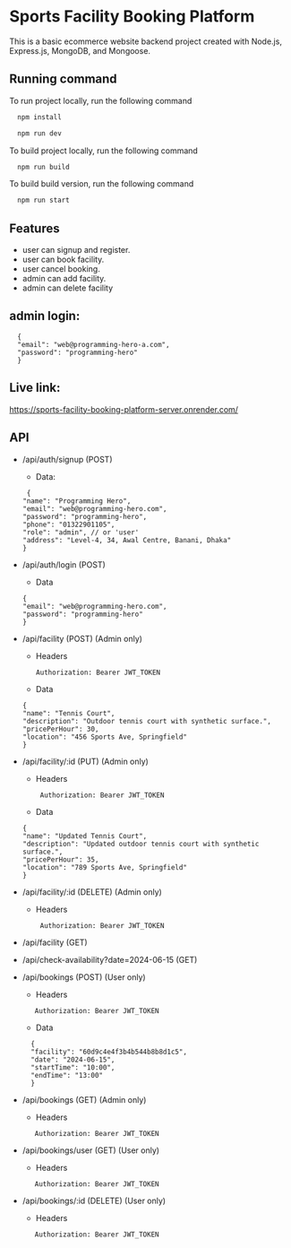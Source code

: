 # Sports Facility Booking Platform
This is a basic ecommerce website backend project created with Node.js, Express.js, MongoDB, and Mongoose.


## Running command

To run project locally, run the following command

```bash
  npm install
```

```bash
  npm run dev
```

To build project locally, run the following command

```bash
  npm run build
```

To build build version, run the following command

```bash
  npm run start
```





## Features

- user can signup and register.
- user can book facility.
- user cancel booking.
- admin can add facility.
- admin can delete facility

## admin login:
```
  {
  "email": "web@programming-hero-a.com",
  "password": "programming-hero"
  }
```
## Live link: 
https://sports-facility-booking-platform-server.onrender.com/

## API
- /api/auth/signup (POST)
  - Data:
   ```
    {
  "name": "Programming Hero",
  "email": "web@programming-hero.com",
  "password": "programming-hero",
  "phone": "01322901105",
  "role": "admin", // or 'user'
  "address": "Level-4, 34, Awal Centre, Banani, Dhaka"
  }
- /api/auth/login (POST)
  - Data
  ```
  {
  "email": "web@programming-hero.com",
  "password": "programming-hero"
  }
- /api/facility (POST) (Admin only)

  - Headers
     ```
     Authorization: Bearer JWT_TOKEN
  - Data
  ```
  {
  "name": "Tennis Court",
  "description": "Outdoor tennis court with synthetic surface.",
  "pricePerHour": 30,
  "location": "456 Sports Ave, Springfield"
  }

- /api/facility/:id (PUT) (Admin only)
  - Headers
    ```
     Authorization: Bearer JWT_TOKEN
  - Data
  ```
  {
  "name": "Updated Tennis Court",
  "description": "Updated outdoor tennis court with synthetic surface.",
  "pricePerHour": 35,
  "location": "789 Sports Ave, Springfield"
  }
- /api/facility/:id (DELETE) (Admin only)
  - Headers
    ```
     Authorization: Bearer JWT_TOKEN
- /api/facility (GET)
- /api/check-availability?date=2024-06-15 (GET)
- /api/bookings (POST) (User only)
  - Headers
  ```
     Authorization: Bearer JWT_TOKEN
  ```
  - Data
  ```
    {
    "facility": "60d9c4e4f3b4b544b8b8d1c5",
    "date": "2024-06-15",
    "startTime": "10:00",
    "endTime": "13:00"
    }
  ```
- /api/bookings (GET) (Admin only)
  - Headers
  ```
     Authorization: Bearer JWT_TOKEN
  ```
- /api/bookings/user (GET) (User only)

  - Headers
  ```
     Authorization: Bearer JWT_TOKEN
  ```
- /api/bookings/:id (DELETE) (User only)

  - Headers
  ```
     Authorization: Bearer JWT_TOKEN
  ```
    



